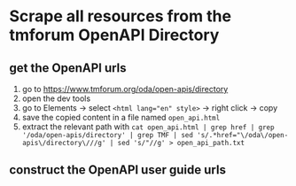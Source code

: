 # Scrape all resources from the tmforum OpenAPI Directory

## get the OpenAPI urls
1. go to https://www.tmforum.org/oda/open-apis/directory
2. open the dev tools
3. go to Elements -> select `<html lang="en" style>` -> right click -> copy
4. save the copied content in a file named `open_api.html`
5. extract the relevant path with `cat open_api.html | grep href | grep '/oda/open-apis/directory' | grep TMF | sed 's/.*href="\/oda\/open-apis\/directory\///g' | sed 's/"//g' > open_api_path.txt`

## construct the OpenAPI user guide urls
